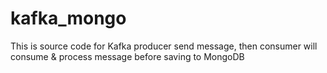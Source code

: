 # kafka_mongo
This is source code for Kafka producer  send message, then consumer will consume &amp; process message before saving to MongoDB

